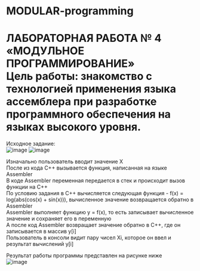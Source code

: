 # MODULAR-programming

<h1>ЛАБОРАТОРНАЯ РАБОТА № 4 «МОДУЛЬНОЕ ПРОГРАММИРОВАНИЕ» <br>
Цель работы: знакомство с технологией применения языка ассемблера при разработке программного обеспечения на языках высокого уровня. </h1>

Исходное задание: <br>
![image](https://user-images.githubusercontent.com/126500303/231411593-06964776-19d5-4115-9aed-040987a82270.png)
![image](https://user-images.githubusercontent.com/126500303/231411209-802b7723-943b-4268-90c9-14a30333f6d2.png) <br>

Изначально пользователь вводит значение Х <br>
После из кода С++ вызывается функция, написанная на языке Assembler <br>
В коде Assembler переменная передается в стек и происходит вызов функции на С++ <br>
По условию задания в С++ вычисляется следующая функция - f(x) = log(abs(cos(x) + sin(x))), вычисленное значение возвращается обратно в Assembler <br>
Assembler выполняет функцию y = f(x), то есть записывает вычисленное значение и сохраняет его в переменную <br>
А после код Assembler возвращает значение обратно в С++, где он записывается в массив y[i] <br>
Пользователь в консоли видит пару чисел Xi, которое он ввел и результат вычислений y[i] <br>


Результат работы программы представлен на рисунке ниже <br>
![image](https://user-images.githubusercontent.com/126500303/231412597-fa2e5bb2-784a-4f04-8a02-a7269beae8d2.png) <br>


